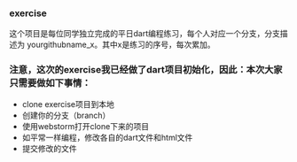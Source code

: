 ### exercise
这个项目是每位同学独立完成的平日dart编程练习，每个人对应一个分支，分支描述为 yourgithubname_x。其中x是练习的序号，每次累加。

### 注意，这次的exercise我已经做了dart项目初始化，因此：本次大家只需要做如下事情：
- clone exercise项目到本地
- 创建你的分支（branch）
- 使用webstorm打开clone下来的项目
- 如平常一样编程，修改各自的dart文件和html文件
- 提交修改的文件
